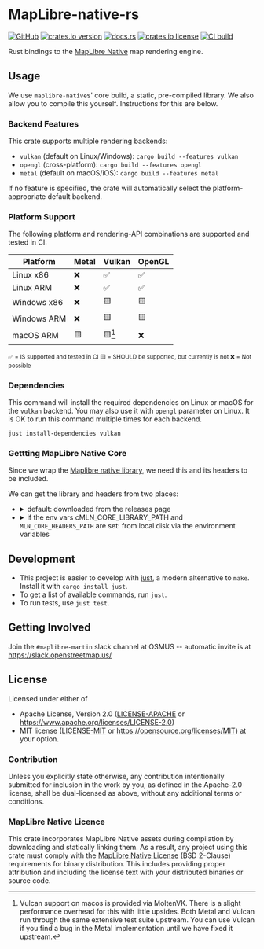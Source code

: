 # MapLibre-native-rs

[![GitHub](https://img.shields.io/badge/github-maplibre/maplibre--native--rs-8da0cb?logo=github)](https://github.com/maplibre/maplibre-native-rs)
[![crates.io version](https://img.shields.io/crates/v/maplibre_native)](https://crates.io/crates/maplibre_native)
[![docs.rs](https://img.shields.io/docsrs/maplibre_native)](https://docs.rs/maplibre_native)
[![crates.io license](https://img.shields.io/crates/l/maplibre_native)](https://github.com/maplibre/maplibre-native-rs/blob/main/LICENSE-APACHE)
[![CI build](https://github.com/maplibre/maplibre-native-rs/actions/workflows/ci.yml/badge.svg)](https://github.com/maplibre/maplibre-native-rs/actions)

Rust bindings to the [MapLibre Native](https://maplibre.org/projects/native/) map rendering engine.

## Usage

We use `maplibre-native`s' core build, a static, pre-compiled library.
We also allow you to compile this yourself. Instructions for this are below.

### Backend Features

This crate supports multiple rendering backends:

- `vulkan` (default on Linux/Windows): `cargo build --features vulkan`
- `opengl` (cross-platform): `cargo build --features opengl`
- `metal` (default on macOS/iOS): `cargo build --features metal`

If no feature is specified, the crate will automatically select the platform-appropriate default backend.

### Platform Support

The following platform and rendering-API combinations are supported and tested in CI:

| Platform    | Metal | Vulkan | OpenGL |
|-------------|-------|--------|--------|
| Linux x86   | ❌    | ✅     | ✅     |
| Linux ARM   | ❌    | ✅     | ✅     |
| Windows x86 | ❌    | 🟨     | 🟨     |
| Windows ARM | ❌    | 🟨     | 🟨     |
| macOS ARM   | 🟨    | 🟨[^1] | ❌     |

<sub>
✅ = IS supported and tested in CI
🟨 = SHOULD be supported, but currently is not
❌ = Not possible
</sub>

[^1]: Vulcan support on macos is provided via MoltenVK. There is a slight performance overhead for this with little upsides. Both Metal and Vulcan run through the same extensive test suite upstream. You can use Vulcan if you find a bug in the Metal implementation until we have fixed it upstream.

### Dependencies

This command will install the required dependencies on Linux or macOS for the `vulkan` backend.
You may also use it with `opengl` parameter on Linux.
It is OK to run this command multiple times for each backend.

```shell
just install-dependencies vulkan
```

### Gettting MapLibre Native Core

Since we wrap the [Maplibre native library](https://maplibre.org/projects/native/), we need this and its headers to be included.

We can get the library and headers from two places:
- <details><summary>default: downloaded from the releases page</summary>

  The specific version of [MapLibre Native](https://maplibre.org/projects/native/) used is controlled by `package.metadata.mln.release` in `Cargo.toml`.
  This dependency is automatically updated via a GitHub workflow on the 1st of each month repository.
  A pull request is created if an update is available.

  </details>
- <details><summary>if the env vars cMLN_CORE_LIBRARY_PATH</code> and <code>MLN_CORE_HEADERS_PATH</code> are set: from local disk via the environment variables</summary>

  If you don't want to allow network access during buildscript execution, we allow you to download the release and tell us where you have downloaded the contents.
  You can also build from source by following the steps that maplibre-native does in CI to produce the artefacts.

  </details>

## Development

- This project is easier to develop with [just](https://github.com/casey/just#readme), a modern alternative to `make`.
  Install it with `cargo install just`.
- To get a list of available commands, run `just`.
- To run tests, use `just test`.

## Getting Involved

Join the `#maplibre-martin` slack channel at OSMUS -- automatic invite is at <https://slack.openstreetmap.us/>

## License

Licensed under either of

- Apache License, Version 2.0 ([LICENSE-APACHE](LICENSE-APACHE) or <https://www.apache.org/licenses/LICENSE-2.0>)
- MIT license ([LICENSE-MIT](LICENSE-MIT) or <https://opensource.org/licenses/MIT>)
  at your option.

### Contribution

Unless you explicitly state otherwise, any contribution intentionally
submitted for inclusion in the work by you, as defined in the
Apache-2.0 license, shall be dual-licensed as above, without any
additional terms or conditions.

### MapLibre Native Licence

This crate incorporates MapLibre Native assets during compilation by downloading and statically linking them. As a result, any project using this crate must comply with the [MapLibre Native License](https://github.com/maplibre/maplibre-native/blob/main/LICENSE.md) (BSD 2-Clause) requirements for binary distribution. This includes providing proper attribution and including the license text with your distributed binaries or source code.
